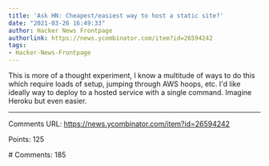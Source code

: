 ```yaml
---
title: 'Ask HN: Cheapest/easiest way to host a static site?'
date: "2021-03-26 16:49:33"
author: Hacker News Frontpage
authorlink: https://news.ycombinator.com/item?id=26594242
tags:
- Hacker-News-Frontpage
---
```


<p>This is more of a thought experiment, I know a multitude of ways to do this which require loads of setup, jumping through AWS hoops, etc. I'd like ideally way to deploy to a hosted service with a single command. Imagine Heroku but even easier.</p>
<hr>
<p>Comments URL: <a href="https://news.ycombinator.com/item?id=26594242">https://news.ycombinator.com/item?id=26594242</a></p>
<p>Points: 125</p>
<p># Comments: 185</p>
